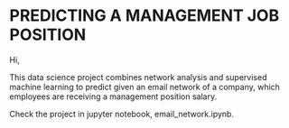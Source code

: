 # PREDICTING A MANAGEMENT JOB POSITION

Hi,

This data science project combines network analysis and supervised machine learning to predict given an email network of a company, which employees are receiving a management position salary.

Check the project in jupyter notebook, email_network.ipynb.



